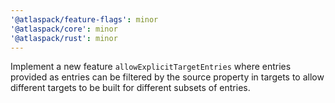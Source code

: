```yaml
---
'@atlaspack/feature-flags': minor
'@atlaspack/core': minor
'@atlaspack/rust': minor
---
```


Implement a new feature `allowExplicitTargetEntries` where entries provided as entries can be filtered by the source property in targets to allow different targets to be built for different subsets of entries.
